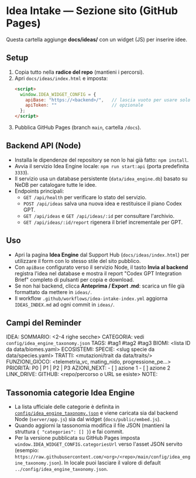 # Idea Intake — Sezione sito (GitHub Pages)

Questa cartella aggiunge **docs/ideas/** con un widget (JS) per inserire idee.

## Setup
1. Copia tutto nella **radice del repo** (mantieni i percorsi).
2. Apri `docs/ideas/index.html` e imposta:
   ```html
   <script>
     window.IDEA_WIDGET_CONFIG = {
       apiBase: "https://<backend>/",   // lascia vuoto per usare solo export .md
       apiToken: ""                     // opzionale
     };
   </script>
   ```
3. Pubblica GitHub Pages (branch `main`, cartella `/docs`).

## Backend API (Node)
- Installa le dipendenze del repository se non lo hai già fatto: `npm install`.
- Avvia il servizio Idea Engine locale: `npm run start:api` (porta predefinita `3333`).
- Il servizio usa un database persistente (`data/idea_engine.db`) basato su NeDB per catalogare tutte le idee.
- Endpoints principali:
  - `GET /api/health` per verificare lo stato del servizio.
  - `POST /api/ideas` salva una nuova idea e restituisce il piano Codex GPT.
  - `GET /api/ideas` e `GET /api/ideas/:id` per consultare l'archivio.
  - `GET /api/ideas/:id/report` rigenera il brief incrementale per GPT.

## Uso
- Apri la pagina **Idea Engine** dal Support Hub (`docs/ideas/index.html`) per utilizzare il form con lo stesso stile del
  sito pubblico.
- Con `apiBase` configurato verso il servizio Node, il tasto **Invia al backend** registra l'idea nel database e mostra il
  report "Codex GPT Integration Brief" completo di pulsanti per copia e download.
- Se non hai backend, clicca **Anteprima / Export .md**: scarica un file già formattato da mettere in `ideas/`.
- Il workflow `.github/workflows/idea-intake-index.yml` aggiorna `IDEAS_INDEX.md` ad ogni commit in `ideas/`.

## Campi del Reminder
IDEA: <titolo breve>
SOMMARIO: <2-4 righe secche>
CATEGORIA: vedi `config/idea_engine_taxonomy.json`
TAGS: #tag1 #tag2 #tag3
BIOMI: <lista ID da data/biomes.yaml>
ECOSISTEMI: <meta-nodi o pack collegati>
SPECIE: <slug specie da data/species.yaml>
TRATTI: <mutazioni/trait da data/traits/>
FUNZIONI_GIOCO: <telemetria_vc, mating_nido, progressione_pe…>
PRIORITÀ: P0 | P1 | P2 | P3
AZIONI_NEXT: - [ ] azione 1  - [ ] azione 2
LINK_DRIVE: <URL se esiste>
GITHUB: <repo/percorso o URL se esiste>
NOTE: <altro>

## Tassonomia categorie Idea Engine
- La lista ufficiale delle categorie è definita in [`config/idea_engine_taxonomy.json`](config/idea_engine_taxonomy.json) e viene caricata sia dal backend Node (`server/app.js`) sia dal widget (`docs/public/embed.js`).
- Quando aggiorni la tassonomia modifica il file JSON (mantieni la struttura `{ "categories": [] }`) e fai commit.
- Per la versione pubblicata su GitHub Pages imposta `window.IDEA_WIDGET_CONFIG.categoriesUrl` verso l'asset JSON servito (esempio: `https://raw.githubusercontent.com/<org>/<repo>/main/config/idea_engine_taxonomy.json`). In locale puoi lasciare il valore di default `../config/idea_engine_taxonomy.json`.
